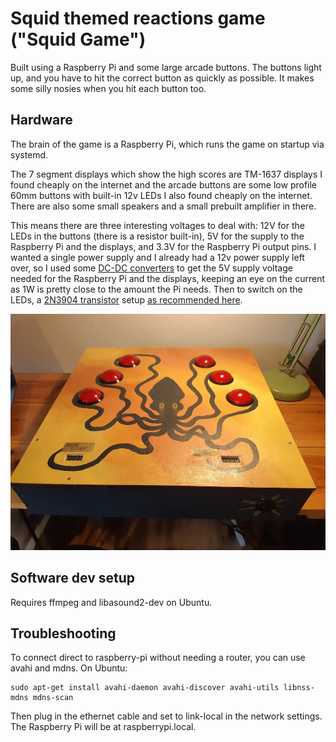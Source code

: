 Squid themed reactions game ("Squid Game")
==========================================

Built using a Raspberry Pi and some large arcade buttons.  The buttons light up, and you have to hit the correct button
as quickly as possible.  It makes some silly nosies when you hit each button too.  

## Hardware 

The brain of the game is a Raspberry Pi, which runs the game on startup via systemd.

The 7 segment displays which show the high scores are TM-1637 displays I found cheaply on the internet and the arcade
buttons are some low profile 60mm buttons with built-in 12v LEDs I also found cheaply on the internet.  There are also 
some small speakers and a small prebuilt amplifier in there.

This means there are three interesting voltages to deal with: 12V for the LEDs in the buttons (there is a resistor 
built-in), 5V for the supply to the Raspberry Pi and the displays, and 3.3V for the Raspberry Pi output pins.  I wanted 
a single power supply and I already had a 12v power supply left over, so I used some [DC-DC converters](
https://www.rapidonline.com/TracoPower-TSR-1-2450-Single-Output-DC-DC-Converter-1W-51-7072) to get the 5V
supply voltage needed for the Raspberry Pi and the displays, keeping an eye on the current as 1W is pretty close to the 
amount the Pi needs.  Then to switch on the LEDs, a [2N3904 transistor](
https://www.rapidonline.com/TruSemi-2N3904-Transistor-NPN-TO92-60V-81-0484) setup [as recommended here](
https://elinux.org/RPi_GPIO_Interface_Circuits#Using_an_NPN_transistor).

![Finished machine](images/finished-machine.png)

## Software dev setup

Requires ffmpeg and libasound2-dev on Ubuntu.

## Troubleshooting

To connect direct to raspberry-pi without needing a router, you can use avahi and mdns.  On Ubuntu:

```
sudo apt-get install avahi-daemon avahi-discover avahi-utils libnss-mdns mdns-scan
```

Then plug in the ethernet cable and set to link-local in the network settings.  The Raspberry Pi will be at 
raspberrypi.local.
